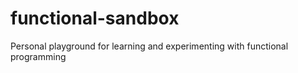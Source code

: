 # functional-sandbox
Personal playground for learning and experimenting with functional programming
